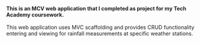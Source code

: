 <b>This is an MCV web application that I completed as project for my Tech Academy coursework.</b>
<br><br>
This web application uses MVC scaffolding and provides CRUD functionality entering and viewing for rainfall measurements at specific weather stations. 
